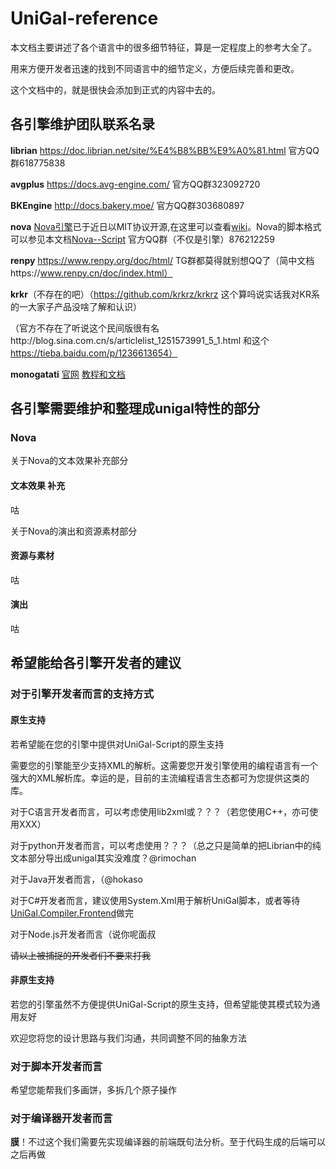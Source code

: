 ﻿# UniGal-reference

本文档主要讲述了各个语言中的很多细节特征，算是一定程度上的参考大全了。

用来方便开发者迅速的找到不同语言中的细节定义，方便后续完善和更改。

这个文档中的，就是很快会添加到正式的内容中去的。


## 各引擎维护团队联系名录

**librian** https://doc.librian.net/site/%E4%B8%BB%E9%A0%81.html 官方QQ群618775838

**avgplus** https://docs.avg-engine.com/ 官方QQ群323092720

**BKEngine** http://docs.bakery.moe/ 官方QQ群303680897

**nova** [Nova引擎](https://github.com/Lunatic-Works/Nova)已于近日以MIT协议开源,在这里可以查看[wiki](https://github.com/Lunatic-Works/Nova/wiki)。Nova的脚本格式可以参见本文档[Nova--Script](https://github.com/Lunatic-Works/Nova/wiki/NovaScript)    官方QQ群（不仅是引擎）876212259

**renpy** https://www.renpy.org/doc/html/ TG群都莫得就别想QQ了（简中文档https://www.renpy.cn/doc/index.html）

**krkr**（不存在的吧）（https://github.com/krkrz/krkrz  这个算吗说实话我对KR系的一大家子产品没啥了解和认识）

（官方不存在了听说这个民间版很有名http://blog.sina.com.cn/s/articlelist_1251573991_5_1.html 和这个 https://tieba.baidu.com/p/1236613654）

**monogatati** [官网](https://monogatari.io/)  [教程和文档](https://developers.monogatari.io/documentation/)


## 各引擎需要维护和整理成unigal特性的部分






### Nova

关于Nova的文本效果补充部分

#### 文本效果 补充

咕



关于Nova的演出和资源素材部分

#### 资源与素材

咕

#### 演出

咕

## 希望能给各引擎开发者的建议

### 对于引擎开发者而言的支持方式

#### 原生支持

若希望能在您的引擎中提供对UniGal-Script的原生支持

需要您的引擎能至少支持XML的解析。这需要您开发引擎使用的编程语言有一个强大的XML解析库。幸运的是，目前的主流编程语言生态都可为您提供这类的库。

对于C语言开发者而言，可以考虑使用lib2xml或？？？（若您使用C++，亦可使用XXX）

对于python开发者而言，可以考虑使用？？？（总之只是简单的把Librian中的纯文本部分导出成unigal其实没难度？@rimochan 

对于Java开发者而言，（@hokaso 

对于C#开发者而言，建议使用System.Xml用于解析UniGal脚本，或者等待[UniGal.Compiler.Frontend](https://github.com/Uni-Gal/UniGal.Compilers)做完

对于Node.js开发者而言（说你呢面叔

~~请以上被捕捉的开发者们不要来打我~~

#### 非原生支持

若您的引擎虽然不方便提供UniGal-Script的原生支持，但希望能使其模式较为通用友好

欢迎您将您的设计思路与我们沟通，共同调整不同的抽象方法

### 对于脚本开发者而言

希望您能帮我们多画饼，多拆几个原子操作

### 对于编译器开发者而言

**膜**！不过这个我们需要先实现编译器的前端既句法分析。至于代码生成的后端可以之后再做

